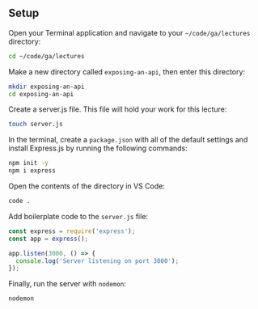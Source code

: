 ## Setup

Open your Terminal application and navigate to your `~/code/ga/lectures` directory:
```bash
cd ~/code/ga/lectures
```

Make a new directory called `exposing-an-api`, then enter this directory:

```bash
mkdir exposing-an-api
cd exposing-an-api
```

Create a server.js file. This file will hold your work for this lecture:

```bash
touch server.js
```

In the terminal, create a `package.json` with all of the default settings and install Express.js by running the following commands:

```bash
npm init -y
npm i express
```

Open the contents of the directory in VS Code:

```bash
code .
```

Add boilerplate code to the `server.js` file:

```js
const express = require('express');
const app = express();

app.listen(3000, () => {
  console.log('Server listening on port 3000');
});
```

Finally, run the server with `nodemon`:

```bash
nodemon
```